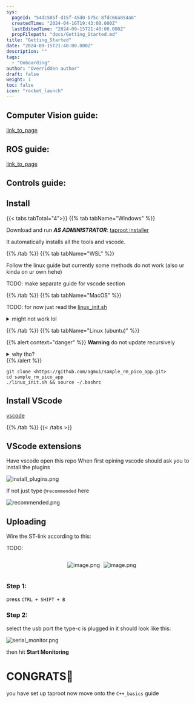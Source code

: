 ```yaml
---
sys:
  pageId: "54dc585f-d15f-45d0-b75c-8fdc66a854a8"
  createdTime: "2024-04-16T19:43:00.000Z"
  lastEditedTime: "2024-09-15T21:40:00.000Z"
  propFilepath: "docs/Getting_Started.md"
title: "Getting_Started"
date: "2024-09-15T21:40:00.000Z"
description: ""
tags:
  - "Onboarding"
author: "Overridden author"
draft: false
weight: 1
toc: false
icon: "rocket_launch"
---
```


## Computer Vision guide:

[link_to_page](86d45bc0-388b-4d26-8848-44f255f73d0e)

## ROS guide:

[link_to_page](3c76c1de-ec8f-46d6-8b0a-294005edc2d5)

## Controls guide:

## Install

{{< tabs tabTotal="4">}}
{{% tab tabName="Windows" %}}

Download and run _**AS ADMINISTRATOR**_: [taproot installer](https://github.com/Thornbots/TeachingFreshies/releases/tag/1.0)

It automatically installs all the tools and vscode.

{{% /tab %}}
{{% tab tabName="WSL" %}}

Follow the linux guide but currently some methods do not work (also ur kinda on ur own hehe)

TODO: make separate guide for vscode section

{{% /tab %}}
{{% tab tabName="MacOS" %}}

TODO: for now just read the [linux_init.sh](https://github.com/agmui/sample_rm_pico_app/blob/main/linux_init.sh)

<details>
<summary>might not work lol</summary>

`brew install libusb pkg-config`

Next install: [vscode](https://code.visualstudio.com/Download)

</details>

{{% /tab %}}
{{% tab tabName="Linux (ubuntu)" %}}

{{% alert context="danger" %}}
**Warning** do not update recursively
<details>
<summary>why tho?</summary>
There are some submodules that may go on for a while (like tinyusb) and I highly
recommend you don't need to get them.
If you want to see what submodules I update just look in `linux_init.sh`
</details>
{{% /alert %}}

```shell
git clone <https://github.com/agmui/sample_rm_pico_app.git>
cd sample_rm_pico_app
./linux_init.sh && source ~/.bashrc
```

## Install VScode

[vscode](https://code.visualstudio.com/Download)

{{% /tab %}}
{{< /tabs >}}

## VScode extensions

Have vscode open this repo
When first opining vscode should ask you to install the plugins

![install_plugins.png](https://prod-files-secure.s3.us-west-2.amazonaws.com/d518164a-d88e-44d1-a4ee-3adb3bd8bce0/89bd30f0-1825-4e77-867b-0a41ce370880/install_plugins.png?X-Amz-Algorithm=AWS4-HMAC-SHA256&X-Amz-Content-Sha256=UNSIGNED-PAYLOAD&X-Amz-Credential=ASIAZI2LB466UQKYABLL%2F20250406%2Fus-west-2%2Fs3%2Faws4_request&X-Amz-Date=20250406T040937Z&X-Amz-Expires=3600&X-Amz-Security-Token=IQoJb3JpZ2luX2VjEMT%2F%2F%2F%2F%2F%2F%2F%2F%2F%2FwEaCXVzLXdlc3QtMiJHMEUCIQDIBnY9lSPXwHehtAyJ%2BwNAyzggPPr5UI96tRgMfPPFvAIgfNeTODbp3fvGqAoZ06b6zrbW9DT%2B2TNFbHSGPoQubSwq%2FwMIPRAAGgw2Mzc0MjMxODM4MDUiDCHrQO5Ze%2BWPdEpoWCrcA3EEORzDzXGUeOfAyXBgubaghT0A4XHbtxLKDecgc2q6v7SpcG%2BkE0n3ouaoJGcwfoLZir3BHbBACjNHtTzAPjX1MXJsMVbYgR%2Bte8n3nYPwf4WesnOHthBOXNKryyT3%2FPCXCPnMkXeUKghroV2xAYZ54sNRvEoLV%2BpZkagUehcpGkXlXEd4ciuIXTmIgOZN70u4JMqxQDw2QHzEVvtP2T1MAkgEZEXo6JnmG9EywP9RwyAfSo9AvGNOKGRv6%2FMxsWRpjIGLVnY6Y21L%2Fwu6kj119gQPxfpneQY286HKgF2LlpJuv5Y%2F72z668nihBCcfd1GCFhcY%2BuFo6KEKtt5sZ8Funk79IC6V5LVAUbtIao86D35IOZ1TdFh8vSJNkI00CajmoQRw9jWThzO5ZQj%2FPNaJqSdy4R986Gb1ncvQ84oxGOM6%2BlexWNj5oNcNJntZ5sa95%2FVRq9LnIuNaZNGP1z%2BsKJmYWNsYB%2F8KBFfyCk9HOs3Ap92fh2M9czrxRuvoCuHpVAHabN%2BZdmASCUK0xyorB3w1%2BMEBaBeXCPPPW4BL29MaIkqAWCdBIVBOWSIYu4o3AioAy1ye8y%2F6%2Bnzhom8tjx%2FzDHVv5UA%2FW9%2BEfXY9aLEz%2BNAJw6QP%2FgIMJ7nx78GOqUBcgJ%2FZQh1T%2FR0NeLexw5e63rDxvKC%2FK1UzI7OlMZG%2FrdAsZ3lUrV%2FD1waBknNMgDmVhRg6ISXeCPmZhgkpKbycp5YHMOyBTGR%2B6HhuagkVGB260M%2Buxt5g53M%2BDipQvnAFxFvfQHqG7tBOwvXRqfUfpUSDZba9HZmQs1MolkSwttgtD2agPmzk2GyoHRS6qYI9%2BgzGl4yKsReHT9xhfs4U0f6K8Ox&X-Amz-Signature=2daf424e05b254051fa72a316f36226337b96cca002ec4ef95e4596f5ce41f92&X-Amz-SignedHeaders=host&x-id=GetObject)

If not just type `@recommended` here  

![recommended.png](https://prod-files-secure.s3.us-west-2.amazonaws.com/d518164a-d88e-44d1-a4ee-3adb3bd8bce0/61e661e9-5d85-4dfc-be0d-8d2097a5e793/recommended.png?X-Amz-Algorithm=AWS4-HMAC-SHA256&X-Amz-Content-Sha256=UNSIGNED-PAYLOAD&X-Amz-Credential=ASIAZI2LB466UQKYABLL%2F20250406%2Fus-west-2%2Fs3%2Faws4_request&X-Amz-Date=20250406T040937Z&X-Amz-Expires=3600&X-Amz-Security-Token=IQoJb3JpZ2luX2VjEMT%2F%2F%2F%2F%2F%2F%2F%2F%2F%2FwEaCXVzLXdlc3QtMiJHMEUCIQDIBnY9lSPXwHehtAyJ%2BwNAyzggPPr5UI96tRgMfPPFvAIgfNeTODbp3fvGqAoZ06b6zrbW9DT%2B2TNFbHSGPoQubSwq%2FwMIPRAAGgw2Mzc0MjMxODM4MDUiDCHrQO5Ze%2BWPdEpoWCrcA3EEORzDzXGUeOfAyXBgubaghT0A4XHbtxLKDecgc2q6v7SpcG%2BkE0n3ouaoJGcwfoLZir3BHbBACjNHtTzAPjX1MXJsMVbYgR%2Bte8n3nYPwf4WesnOHthBOXNKryyT3%2FPCXCPnMkXeUKghroV2xAYZ54sNRvEoLV%2BpZkagUehcpGkXlXEd4ciuIXTmIgOZN70u4JMqxQDw2QHzEVvtP2T1MAkgEZEXo6JnmG9EywP9RwyAfSo9AvGNOKGRv6%2FMxsWRpjIGLVnY6Y21L%2Fwu6kj119gQPxfpneQY286HKgF2LlpJuv5Y%2F72z668nihBCcfd1GCFhcY%2BuFo6KEKtt5sZ8Funk79IC6V5LVAUbtIao86D35IOZ1TdFh8vSJNkI00CajmoQRw9jWThzO5ZQj%2FPNaJqSdy4R986Gb1ncvQ84oxGOM6%2BlexWNj5oNcNJntZ5sa95%2FVRq9LnIuNaZNGP1z%2BsKJmYWNsYB%2F8KBFfyCk9HOs3Ap92fh2M9czrxRuvoCuHpVAHabN%2BZdmASCUK0xyorB3w1%2BMEBaBeXCPPPW4BL29MaIkqAWCdBIVBOWSIYu4o3AioAy1ye8y%2F6%2Bnzhom8tjx%2FzDHVv5UA%2FW9%2BEfXY9aLEz%2BNAJw6QP%2FgIMJ7nx78GOqUBcgJ%2FZQh1T%2FR0NeLexw5e63rDxvKC%2FK1UzI7OlMZG%2FrdAsZ3lUrV%2FD1waBknNMgDmVhRg6ISXeCPmZhgkpKbycp5YHMOyBTGR%2B6HhuagkVGB260M%2Buxt5g53M%2BDipQvnAFxFvfQHqG7tBOwvXRqfUfpUSDZba9HZmQs1MolkSwttgtD2agPmzk2GyoHRS6qYI9%2BgzGl4yKsReHT9xhfs4U0f6K8Ox&X-Amz-Signature=0799413a2542dcf573e1aafeb006ec3523f8edc5751130dc276d4d5c4a744ff0&X-Amz-SignedHeaders=host&x-id=GetObject)

## Uploading

Wire the ST-link according to this:

TODO:

<div style="display: flex;flex-direction: row; column-gap:10px; max-width: 630px;justify-content: center;">
<div>

![image.png](https://prod-files-secure.s3.us-west-2.amazonaws.com/d518164a-d88e-44d1-a4ee-3adb3bd8bce0/210ecb78-1116-4d7b-b9b7-2292f66fa2c2/image.png?X-Amz-Algorithm=AWS4-HMAC-SHA256&X-Amz-Content-Sha256=UNSIGNED-PAYLOAD&X-Amz-Credential=ASIAZI2LB4663RTMUTH2%2F20250406%2Fus-west-2%2Fs3%2Faws4_request&X-Amz-Date=20250406T040946Z&X-Amz-Expires=3600&X-Amz-Security-Token=IQoJb3JpZ2luX2VjEMP%2F%2F%2F%2F%2F%2F%2F%2F%2F%2FwEaCXVzLXdlc3QtMiJGMEQCIGu7ERYYouf%2B%2FtOL2SphYxANlV265psAzLOAFazbXGVNAiA4DZjaZOcFSeL6g2SrlLO%2Brm6RZNxBG9maebV9nc2Zzyr%2FAwg8EAAaDDYzNzQyMzE4MzgwNSIMsN5IpZd3Vq6eBPnrKtwDBFTB9SGp4MrsHbA35Rl54f2XnJBd1eiC7DJgpPN5x6w6VPqF3I6AHfSZk2qpWUhYY5DgCgEq94cgTQc9L1JLExQ%2F3aPuLyAwKB40ArWsjKqdExaNcwT1fLkzmd1AJIqyMZKpZYL5o%2F3FAS6ErXUrmSRnqOE8%2FmG6OobOjaP1NZBt3UJBZuxXpgTi3S6v042IxE0aVWKPkD%2FR%2FMNs715iYrKzKYZrkbQ65uxiRy0NgJn4tqTNpXuyO9KDbukEFc163YxFFxeQbNRAWL0UFbg12EDWGKrHSD5wPr6ZVnQelmq1%2FdrxV5xF0iUwqoKJraN5aOevG%2BNIpiN9FvLPsRFr%2FMZQUX5oytvdPtMeM%2Fqb%2FAWefqHWeHG4z1megJmaU6h6OnrlZZkK9ypaWSHYmCYR90XUuOou0LDehgOdL6hUF7%2BEadaLsc%2FjVgPbP6HSzpws%2FMigarKS6U7b6UlAmGOXnvQeQuUpRFmkiSqkcTRx5XpIsPV1p61uw7xJEyiQUtmlaEkiyyd8lE9W3wKfAPu53xsWDhFSdZaCtyjlhEdro5wlv9HS3xDpjjjRT1ay0WgZTrDPE90znUw0Dgf%2ByFqUfL02h85l2lRmgftDTGbS04skc9kdFXYVKGTf7xswkt7HvwY6pgG8AdltSClehGsxYULwd6Y%2FENr3KxXQWRdyrEX4NOK%2FutNQTn%2BmkzQ4tJQPsBVDbHnS8VpYHjwmEU1sZJjPCSsOi%2BynPHinL5QMdeDkBPTegpTP28U5HHgKQNMqfp1mazLf%2BogsST9Gn2oVKxSUm1E%2B3Zh2KYisxiSrzucOjgY0mxSUsI%2F5bLdXBfxMY%2BY2jxjKd7Xp%2BvKSn1vLhorUAnVmILnwU6ch&X-Amz-Signature=8cd66d8d3234edd17fa2e85672f8e396c075b1d5ac92504b4e2488a3b1bb101f&X-Amz-SignedHeaders=host&x-id=GetObject)

</div>
<div>

![image.png](https://prod-files-secure.s3.us-west-2.amazonaws.com/d518164a-d88e-44d1-a4ee-3adb3bd8bce0/33a0fd0f-8ca6-4a86-8e09-26e95ded1fff/image.png?X-Amz-Algorithm=AWS4-HMAC-SHA256&X-Amz-Content-Sha256=UNSIGNED-PAYLOAD&X-Amz-Credential=ASIAZI2LB466YING5KUE%2F20250406%2Fus-west-2%2Fs3%2Faws4_request&X-Amz-Date=20250406T040947Z&X-Amz-Expires=3600&X-Amz-Security-Token=IQoJb3JpZ2luX2VjEMP%2F%2F%2F%2F%2F%2F%2F%2F%2F%2FwEaCXVzLXdlc3QtMiJHMEUCICwS44hO3lrfwIiGO4Smrqp6wd9xGY3MWhzAZkOEusodAiEAmOpjK8njLuw4mPS3YiF8mdWEmBuKZ1s98Ju11lQFmIcq%2FwMIPBAAGgw2Mzc0MjMxODM4MDUiDN9nPLUN6xRtKs9nISrcAzetH8zZoYLNuEh0sKfl6EE4BrUQgjwaMAh5G3Mgc8ZNDb3eFZi9DQ0OkbGBDVKkmYwvDj9Y9lTUlbzKf9RnW%2BFWUIrkE3V4M1UmcIleZhPPzvjV6suj8dEtXCi9LWbHIDlpdjf4O9BdtgNCQxYVEQPuQZCTSl0tNHuVLk1y6zHHFxRl4h%2BhCg6dcDEbwJqh6il1XDJNTJ4B%2BN8YrD4uvh1S7%2BuiJ%2BbLjIr7iBEZEEwKIWeKc8iHk9NpyUnNCiuPp8riMYCuUP5HfXnCO5bg0SRUphhZKO9aDrIcQv%2Fal%2BgSYLvZwsbVBwFdRfVaAdKo%2Bo8jqFs48W6yjLl3OaP2Y5Ll1AZmMqHiW4fK4PKh%2BKCd%2FoD75JMBlZGBrFSXsjmqfEfZ3bw8seInWYZRkO7SLPBSEPdkXzTGa%2F58koywMQy21f96gfl2YS40UVDR4q3ONq%2B92HOM%2Fi6ULwYmPP7ezPaj%2FTgcnNFUh3UxOrG7cGriiHAyPYFXvPdX8DNSsSRFR1WZVG1DAWxEYot619MWHfWXoNn2NWi3WFHnG0fEuSle3bJnH%2BsPbOGLf%2FjCyNEPgE3Sv7bPm%2BY9MgsVsJlwQSbF2SsJzNGFSbdEJho%2FjGd0EG%2BQeavVTJ7zQB4HMJzix78GOqUBKy4IJg1ftHwhnZiCAS2xurDXDTFzQtp543z3f4h0DDK9aI8fbFNb7R83dPoS8EFlUSTVc8s%2Bx6o1QVswmM25RIXXsLPF26LoHzTzs2jXK7zN1Hvs7Wa99WxSGTqWN2j0KfuNIDUE0%2F6Q2W82sytdtyByOky08MehGDWg5HUWe3mivLBsq43o6x5Iaw0qZzh5aqOSFRFAY0F6GyauWL1YzlH18wvU&X-Amz-Signature=c9477c146e93894c31c0880da04bbba79061f382b04a0c2e85ba37593526d443&X-Amz-SignedHeaders=host&x-id=GetObject)

</div>
</div>

### Step 1:

press `CTRL + SHIFT + B`

### Step 2:

select the usb port the type-c is plugged in it should look like this:

![serial_monitor.png](https://prod-files-secure.s3.us-west-2.amazonaws.com/d518164a-d88e-44d1-a4ee-3adb3bd8bce0/f03f4774-05d4-4393-b6a0-d5efb6d315ab/serial_monitor.png?X-Amz-Algorithm=AWS4-HMAC-SHA256&X-Amz-Content-Sha256=UNSIGNED-PAYLOAD&X-Amz-Credential=ASIAZI2LB466UQKYABLL%2F20250406%2Fus-west-2%2Fs3%2Faws4_request&X-Amz-Date=20250406T040937Z&X-Amz-Expires=3600&X-Amz-Security-Token=IQoJb3JpZ2luX2VjEMT%2F%2F%2F%2F%2F%2F%2F%2F%2F%2FwEaCXVzLXdlc3QtMiJHMEUCIQDIBnY9lSPXwHehtAyJ%2BwNAyzggPPr5UI96tRgMfPPFvAIgfNeTODbp3fvGqAoZ06b6zrbW9DT%2B2TNFbHSGPoQubSwq%2FwMIPRAAGgw2Mzc0MjMxODM4MDUiDCHrQO5Ze%2BWPdEpoWCrcA3EEORzDzXGUeOfAyXBgubaghT0A4XHbtxLKDecgc2q6v7SpcG%2BkE0n3ouaoJGcwfoLZir3BHbBACjNHtTzAPjX1MXJsMVbYgR%2Bte8n3nYPwf4WesnOHthBOXNKryyT3%2FPCXCPnMkXeUKghroV2xAYZ54sNRvEoLV%2BpZkagUehcpGkXlXEd4ciuIXTmIgOZN70u4JMqxQDw2QHzEVvtP2T1MAkgEZEXo6JnmG9EywP9RwyAfSo9AvGNOKGRv6%2FMxsWRpjIGLVnY6Y21L%2Fwu6kj119gQPxfpneQY286HKgF2LlpJuv5Y%2F72z668nihBCcfd1GCFhcY%2BuFo6KEKtt5sZ8Funk79IC6V5LVAUbtIao86D35IOZ1TdFh8vSJNkI00CajmoQRw9jWThzO5ZQj%2FPNaJqSdy4R986Gb1ncvQ84oxGOM6%2BlexWNj5oNcNJntZ5sa95%2FVRq9LnIuNaZNGP1z%2BsKJmYWNsYB%2F8KBFfyCk9HOs3Ap92fh2M9czrxRuvoCuHpVAHabN%2BZdmASCUK0xyorB3w1%2BMEBaBeXCPPPW4BL29MaIkqAWCdBIVBOWSIYu4o3AioAy1ye8y%2F6%2Bnzhom8tjx%2FzDHVv5UA%2FW9%2BEfXY9aLEz%2BNAJw6QP%2FgIMJ7nx78GOqUBcgJ%2FZQh1T%2FR0NeLexw5e63rDxvKC%2FK1UzI7OlMZG%2FrdAsZ3lUrV%2FD1waBknNMgDmVhRg6ISXeCPmZhgkpKbycp5YHMOyBTGR%2B6HhuagkVGB260M%2Buxt5g53M%2BDipQvnAFxFvfQHqG7tBOwvXRqfUfpUSDZba9HZmQs1MolkSwttgtD2agPmzk2GyoHRS6qYI9%2BgzGl4yKsReHT9xhfs4U0f6K8Ox&X-Amz-Signature=7b9536dbc454ad515b2e8a8af4389db850e55892bad74872291ebf5b83b6e230&X-Amz-SignedHeaders=host&x-id=GetObject)

then hit **Start Monitoring**

# CONGRATS🎉

you have set up taproot now move onto the `C++_basics` guide
